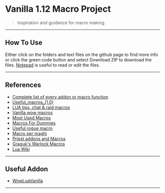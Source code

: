 # Vanilla 1.12 Macro Project

> Inspiration and guidance for macro making.

---

## How To Use

Either click on the folders and text files on the github page to find more info or 
click the green code button and select Download ZIP to download the files.
[Notepad](https://notepad-plus-plus.org/) is useful to read or edit the files.

---

## References

- [Complete list of every addon or macro function](http://wowwiki.wikia.com/index.php?title=World_of_Warcraft_API&oldid=281620)
- [Useful_macros_(1.0)](https://wowwiki-archive.fandom.com/wiki/Useful_macros_(1.0))
- [LUA tips, chat & raid macros](https://nirklars.wordpress.com/wow/vanilla-wow-lua-tips/)
- [Vanilla wow macros](https://nirklars.wordpress.com/wow/vanilla-wow-macros/)
- [Most Used Macros](https://web.archive.org/web/20060813140631/http://www.wowwiki.com/Most_Used_Macros)
- [Macros For Dummies](https://www.ownedcore.com/forums/world-of-warcraft/world-of-warcraft-guides/1038-macros-dummies.html)
- [Useful rogue macro](http://roguecrap.blogspot.com/2006/01/useful-rogue-macro-updated-030206.html)
- [Macro per maghi](https://www.freeforumzone.com/discussione.aspx?idd=5581207)
- [Priest addons and Macros](http://orderofsargeras.com/phpBB2_resto/viewtopic.php?t=14&sid=d4903119e59b7a30276b0df4e64b3aed)
- [Graguk's Warlock Macros](http://blue.cardplace.com/cache/wow-warlock/905421.htm)
- [Lua Wiki](https://vanilla-wow-archive.fandom.com/wiki/Lua)

---

## Useful Addon
- [WowLuaVanilla](https://github.com/laytya/WowLuaVanilla)

---
